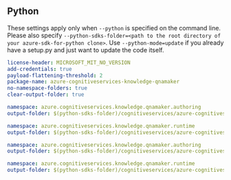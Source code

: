 ## Python

These settings apply only when `--python` is specified on the command line.
Please also specify `--python-sdks-folder=<path to the root directory of your azure-sdk-for-python clone>`.
Use `--python-mode=update` if you already have a setup.py and just want to update the code itself.

``` yaml
license-header: MICROSOFT_MIT_NO_VERSION
add-credentials: true
payload-flattening-threshold: 2
package-name: azure-cognitiveservices-knowledge-qnamaker
no-namespace-folders: true
clear-output-folder: true
```

``` yaml $(tag) == 'release_4_0'
namespace: azure.cognitiveservices.knowledge.qnamaker.authoring
output-folder: $(python-sdks-folder)/cognitiveservices/azure-cognitiveservices-knowledge-qnamaker/azure/cognitiveservices/knowledge/qnamaker/authoring
```

``` yaml $(tag) == 'runtime_release_4_0'
namespace: azure.cognitiveservices.knowledge.qnamaker.runtime
output-folder: $(python-sdks-folder)/cognitiveservices/azure-cognitiveservices-knowledge-qnamaker/azure/cognitiveservices/knowledge/qnamaker/runtime
```

``` yaml $(tag) == 'release_5_0_preview.1'
namespace: azure.cognitiveservices.knowledge.qnamaker.authoring
output-folder: $(python-sdks-folder)/cognitiveservices/azure-cognitiveservices-knowledge-qnamaker/azure/cognitiveservices/knowledge/qnamaker/authoring/preview
```

``` yaml $(tag) == 'runtime_release_5_0-preview.1'
namespace: azure.cognitiveservices.knowledge.qnamaker.runtime
output-folder: $(python-sdks-folder)/cognitiveservices/azure-cognitiveservices-knowledge-qnamaker/azure/cognitiveservices/knowledge/qnamaker/runtime/preview/
```